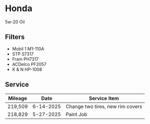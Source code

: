 # Honda

5w-20 Oil

## Filters

- Mobil 1 M1-110A
- STP S7317
- Fram PH7317
- ACDelco PF2057
- K & N HP-1008

## Service

| Mileage | Date      | Service Item                     |
| ------- | --------- | -------------------------------- |
| 219,509 | 6-14-2025 | Change two tires, new rim covers |
| 218,829 | 5-27-2025 | Paint Job                        |
